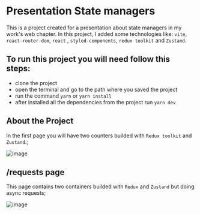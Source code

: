 # Presentation State managers

This is a project created for a presentation about state managers in my work's web chapter. In this project, I added some technologies like: `vite`, `react-router-dom`, `react` , `styled-components`, `redux toolkit` and `Zustand`.

## To run this project you will need follow this steps:

- clone the project
- open the terminal and go to the path where you saved the project
- run the command `yarn` or `yarn install`
- after installed all the dependencies from the project run `yarn dev`

## About the Project

In the first page you will have two counters builded with `Redux toolkit` and `Zustand`.;

![image](https://github.com/iThiagoLessa/counter-apresentation/assets/77243811/562b4e96-634f-45e8-b16e-a5c8f3de305a)

## /requests page

This page contains two containers builded with `Redux` and `Zustand` but doing async requests;

![image](https://github.com/iThiagoLessa/counter-apresentation/assets/77243811/2e8c69fd-bf56-4068-8f59-6c04b8b55660)
